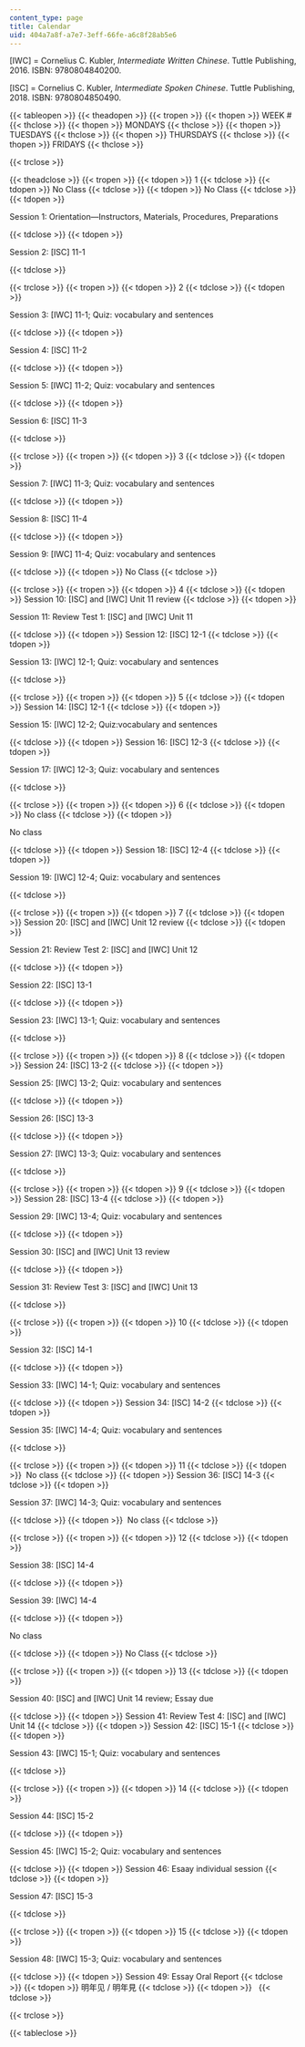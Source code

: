 ```yaml
---
content_type: page
title: Calendar
uid: 404a7a8f-a7e7-3eff-66fe-a6c8f28ab5e6
---
```


\[IWC\] = Cornelius C. Kubler, _Intermediate_ _Written Chinese_. Tuttle Publishing, 2016. ISBN: 9780804840200.

\[ISC\] = Cornelius C. Kubler, _Intermediate_ _Spoken Chinese_. Tuttle Publishing, 2018. ISBN: 9780804850490.

{{< tableopen >}}
{{< theadopen >}}
{{< tropen >}}
{{< thopen >}}
WEEK #
{{< thclose >}}
{{< thopen >}}
MONDAYS
{{< thclose >}}
{{< thopen >}}
TUESDAYS
{{< thclose >}}
{{< thopen >}}
THURSDAYS
{{< thclose >}}
{{< thopen >}}
FRIDAYS
{{< thclose >}}

{{< trclose >}}

{{< theadclose >}}
{{< tropen >}}
{{< tdopen >}}
1
{{< tdclose >}}
{{< tdopen >}}
No Class
{{< tdclose >}}
{{< tdopen >}}
No Class
{{< tdclose >}}
{{< tdopen >}}


Session 1: Orientation—Instructors, Materials, Procedures, Preparations


{{< tdclose >}}
{{< tdopen >}}


Session 2: \[ISC\] 11-1


{{< tdclose >}}

{{< trclose >}}
{{< tropen >}}
{{< tdopen >}}
2
{{< tdclose >}}
{{< tdopen >}}


Session 3: \[IWC\] 11-1; Quiz: vocabulary and sentences


{{< tdclose >}}
{{< tdopen >}}


Session 4: \[ISC\] 11-2


{{< tdclose >}}
{{< tdopen >}}


Session 5: \[IWC\] 11-2; Quiz: vocabulary and sentences


{{< tdclose >}}
{{< tdopen >}}


Session 6: \[ISC\] 11-3


{{< tdclose >}}

{{< trclose >}}
{{< tropen >}}
{{< tdopen >}}
3
{{< tdclose >}}
{{< tdopen >}}


Session 7: \[IWC\] 11-3; Quiz: vocabulary and sentences


{{< tdclose >}}
{{< tdopen >}}


Session 8: \[ISC\] 11-4


{{< tdclose >}}
{{< tdopen >}}


Session 9: \[IWC\] 11-4; Quiz: vocabulary and sentences


{{< tdclose >}}
{{< tdopen >}}
No Class
{{< tdclose >}}

{{< trclose >}}
{{< tropen >}}
{{< tdopen >}}
4
{{< tdclose >}}
{{< tdopen >}}
Session 10: \[ISC\] and \[IWC\] Unit 11 review
{{< tdclose >}}
{{< tdopen >}}


Session 11: Review Test 1: \[ISC\] and \[IWC\] Unit 11


{{< tdclose >}}
{{< tdopen >}}
Session 12: \[ISC\] 12-1
{{< tdclose >}}
{{< tdopen >}}


Session 13: \[IWC\] 12-1; Quiz: vocabulary and sentences


{{< tdclose >}}

{{< trclose >}}
{{< tropen >}}
{{< tdopen >}}
5
{{< tdclose >}}
{{< tdopen >}}
Session 14: \[ISC\] 12-1
{{< tdclose >}}
{{< tdopen >}}


Session 15: \[IWC\] 12-2; Quiz:vocabulary and sentences


{{< tdclose >}}
{{< tdopen >}}
Session 16: \[ISC\] 12-3
{{< tdclose >}}
{{< tdopen >}}


Session 17: \[IWC\] 12-3; Quiz: vocabulary and sentences


{{< tdclose >}}

{{< trclose >}}
{{< tropen >}}
{{< tdopen >}}
6
{{< tdclose >}}
{{< tdopen >}}
No class
{{< tdclose >}}
{{< tdopen >}}


No class


{{< tdclose >}}
{{< tdopen >}}
Session 18: \[ISC\] 12-4
{{< tdclose >}}
{{< tdopen >}}


Session 19: \[IWC\] 12-4; Quiz: vocabulary and sentences


{{< tdclose >}}

{{< trclose >}}
{{< tropen >}}
{{< tdopen >}}
7
{{< tdclose >}}
{{< tdopen >}}
Session 20: \[ISC\] and \[IWC\] Unit 12 review
{{< tdclose >}}
{{< tdopen >}}


Session 21: Review Test 2: \[ISC\] and \[IWC\] Unit 12


{{< tdclose >}}
{{< tdopen >}}


Session 22: \[ISC\] 13-1


{{< tdclose >}}
{{< tdopen >}}


Session 23: \[IWC\] 13-1; Quiz: vocabulary and sentences


{{< tdclose >}}

{{< trclose >}}
{{< tropen >}}
{{< tdopen >}}
8
{{< tdclose >}}
{{< tdopen >}}
Session 24: \[ISC\] 13-2
{{< tdclose >}}
{{< tdopen >}}


Session 25: \[IWC\] 13-2; Quiz: vocabulary and sentences


{{< tdclose >}}
{{< tdopen >}}


Session 26: \[ISC\] 13-3


{{< tdclose >}}
{{< tdopen >}}


Session 27: \[IWC\] 13-3; Quiz: vocabulary and sentences


{{< tdclose >}}

{{< trclose >}}
{{< tropen >}}
{{< tdopen >}}
9
{{< tdclose >}}
{{< tdopen >}}
Session 28: \[ISC\] 13-4
{{< tdclose >}}
{{< tdopen >}}


Session 29: \[IWC\] 13-4; Quiz: vocabulary and sentences


{{< tdclose >}}
{{< tdopen >}}


Session 30: \[ISC\] and \[IWC\] Unit 13 review


{{< tdclose >}}
{{< tdopen >}}


Session 31: Review Test 3: \[ISC\] and \[IWC\] Unit 13


{{< tdclose >}}

{{< trclose >}}
{{< tropen >}}
{{< tdopen >}}
10
{{< tdclose >}}
{{< tdopen >}}


Session 32: \[ISC\] 14-1 


{{< tdclose >}}
{{< tdopen >}}


Session 33: \[IWC\] 14-1; Quiz: vocabulary and sentences 


{{< tdclose >}}
{{< tdopen >}}
Session 34: \[ISC\] 14-2
{{< tdclose >}}
{{< tdopen >}}


Session 35: \[IWC\] 14-4; Quiz: vocabulary and sentences


{{< tdclose >}}

{{< trclose >}}
{{< tropen >}}
{{< tdopen >}}
11
{{< tdclose >}}
{{< tdopen >}}
 No class
{{< tdclose >}}
{{< tdopen >}}
Session 36: \[ISC\] 14-3
{{< tdclose >}}
{{< tdopen >}}


Session 37: \[IWC\] 14-3; Quiz: vocabulary and sentences


{{< tdclose >}}
{{< tdopen >}}
 No class
{{< tdclose >}}

{{< trclose >}}
{{< tropen >}}
{{< tdopen >}}
12
{{< tdclose >}}
{{< tdopen >}}


Session 38: \[ISC\] 14-4


{{< tdclose >}}
{{< tdopen >}}


Session 39: \[IWC\] 14-4


{{< tdclose >}}
{{< tdopen >}}


No class


{{< tdclose >}}
{{< tdopen >}}
No Class
{{< tdclose >}}

{{< trclose >}}
{{< tropen >}}
{{< tdopen >}}
13
{{< tdclose >}}
{{< tdopen >}}


Session 40: \[ISC\] and \[IWC\] Unit 14 review; Essay due


{{< tdclose >}}
{{< tdopen >}}
Session 41: Review Test 4: \[ISC\] and \[IWC\] Unit 14
{{< tdclose >}}
{{< tdopen >}}
Session 42: \[ISC\] 15-1
{{< tdclose >}}
{{< tdopen >}}


Session 43: \[IWC\] 15-1; Quiz: vocabulary and sentences


{{< tdclose >}}

{{< trclose >}}
{{< tropen >}}
{{< tdopen >}}
14
{{< tdclose >}}
{{< tdopen >}}


Session 44: \[ISC\] 15-2


{{< tdclose >}}
{{< tdopen >}}


Session 45: \[IWC\] 15-2; Quiz: vocabulary and sentences


{{< tdclose >}}
{{< tdopen >}}
Session 46: Esaay individual session
{{< tdclose >}}
{{< tdopen >}}


Session 47: \[ISC\] 15-3


{{< tdclose >}}

{{< trclose >}}
{{< tropen >}}
{{< tdopen >}}
15
{{< tdclose >}}
{{< tdopen >}}


Session 48: \[IWC\] 15-3; Quiz: vocabulary and sentences


{{< tdclose >}}
{{< tdopen >}}
Session 49: Essay Oral Report
{{< tdclose >}}
{{< tdopen >}}
明年见 / 明年見
{{< tdclose >}}
{{< tdopen >}}
 
{{< tdclose >}}

{{< trclose >}}

{{< tableclose >}}